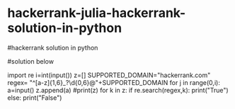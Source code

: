 # hackerrank-julia-hackerrank-solution-in-python
#hackerrank solution in python

#solution below

import re
i=int(input())
z=[]
SUPPORTED_DOMAIN="hackerrank.com"
regex=  "^[a-z]{1,6}_?\\d{0,6}@"+SUPPORTED_DOMAIN
for j in range(0,i):
    a=input()
    z.append(a)
#print(z)
for k in z:
    if re.search(regex,k):
        print("True")
    else:
        print("False")






